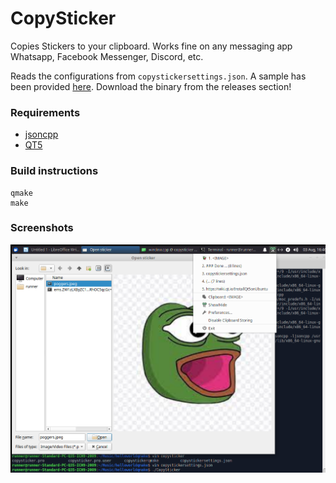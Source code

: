 # CopySticker

Copies Stickers to your clipboard. Works fine on any messaging app Whatsapp, Facebook Messenger, Discord, etc. 

Reads the configurations from `copystickersettings.json`. A sample has been provided [here](https://github.com/burntfalafel/CopySticker/blob/master/copystickersettings.json).
Download the binary from the releases section! 

### Requirements
- [jsoncpp](https://github.com/open-source-parsers/jsoncpp)
- [QT5](https://wiki.qt.io/Install_Qt_5_on_Ubuntu)

### Build instructions
```
qmake
make
```

### Screenshots
![Screenshot of the QT app](./pics/screenshot.png)
